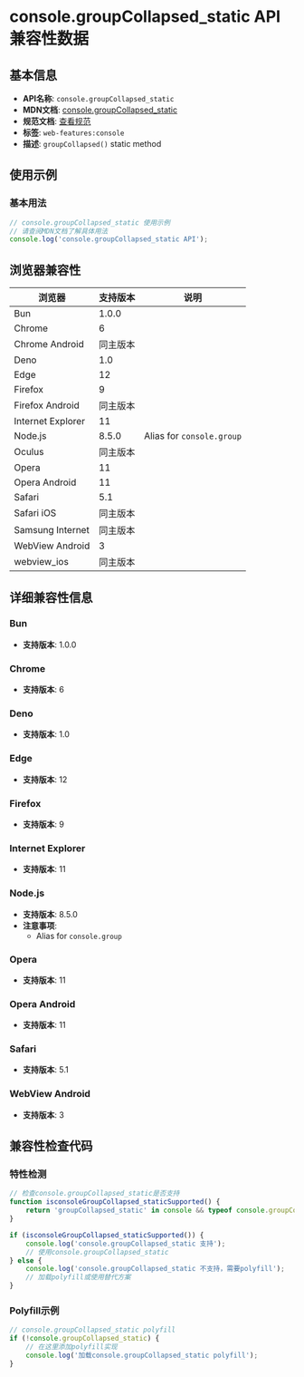# console.groupCollapsed_static API 兼容性数据

## 基本信息

- **API名称**: `console.groupCollapsed_static`
- **MDN文档**: [console.groupCollapsed_static](https://developer.mozilla.org/docs/Web/API/console/groupCollapsed_static)
- **规范文档**: [查看规范](https://console.spec.whatwg.org/#groupcollapsed)
- **标签**: `web-features:console`
- **描述**: `groupCollapsed()` static method

## 使用示例

### 基本用法

```javascript
// console.groupCollapsed_static 使用示例
// 请查阅MDN文档了解具体用法
console.log('console.groupCollapsed_static API');
```

## 浏览器兼容性

| 浏览器 | 支持版本 | 说明 |
|--------|----------|------|
| Bun | 1.0.0 |  |
| Chrome | 6 |  |
| Chrome Android | 同主版本 |  |
| Deno | 1.0 |  |
| Edge | 12 |  |
| Firefox | 9 |  |
| Firefox Android | 同主版本 |  |
| Internet Explorer | 11 |  |
| Node.js | 8.5.0 | Alias for `console.group` |
| Oculus | 同主版本 |  |
| Opera | 11 |  |
| Opera Android | 11 |  |
| Safari | 5.1 |  |
| Safari iOS | 同主版本 |  |
| Samsung Internet | 同主版本 |  |
| WebView Android | 3 |  |
| webview_ios | 同主版本 |  |

## 详细兼容性信息

### Bun

- **支持版本**: 1.0.0

### Chrome

- **支持版本**: 6

### Deno

- **支持版本**: 1.0

### Edge

- **支持版本**: 12

### Firefox

- **支持版本**: 9

### Internet Explorer

- **支持版本**: 11

### Node.js

- **支持版本**: 8.5.0
- **注意事项**:
  - Alias for `console.group`

### Opera

- **支持版本**: 11

### Opera Android

- **支持版本**: 11

### Safari

- **支持版本**: 5.1

### WebView Android

- **支持版本**: 3

## 兼容性检查代码

### 特性检测

```javascript
// 检查console.groupCollapsed_static是否支持
function isconsoleGroupCollapsed_staticSupported() {
    return 'groupCollapsed_static' in console && typeof console.groupCollapsed_static === 'function';
}

if (isconsoleGroupCollapsed_staticSupported()) {
    console.log('console.groupCollapsed_static 支持');
    // 使用console.groupCollapsed_static
} else {
    console.log('console.groupCollapsed_static 不支持，需要polyfill');
    // 加载polyfill或使用替代方案
}
```

### Polyfill示例

```javascript
// console.groupCollapsed_static polyfill
if (!console.groupCollapsed_static) {
    // 在这里添加polyfill实现
    console.log('加载console.groupCollapsed_static polyfill');
}
```

